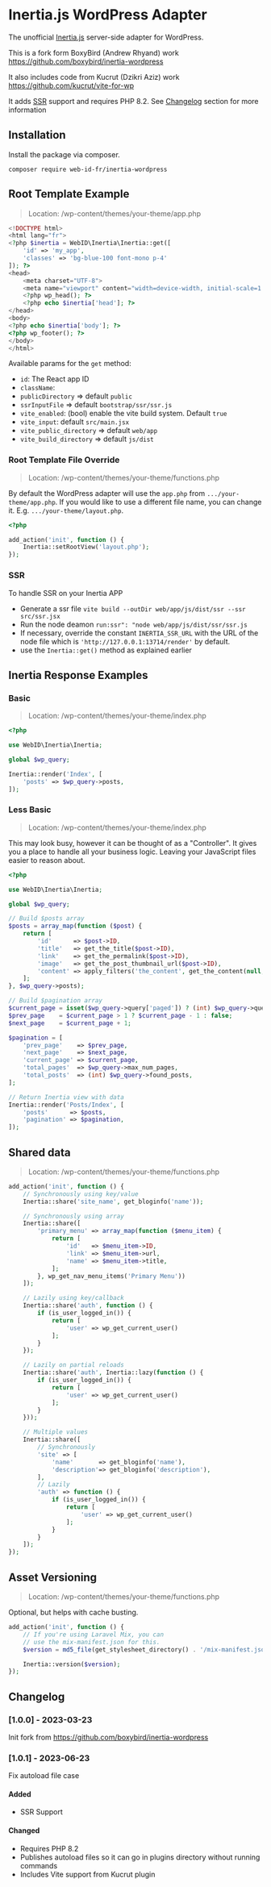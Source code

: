 # Inertia.js WordPress Adapter

The unofficial [Inertia.js](https://inertiajs.com) server-side adapter for WordPress.

This is a fork form BoxyBird (Andrew Rhyand) work https://github.com/boxybird/inertia-wordpress

It also includes code from Kucrut (Dzikri Aziz) work https://github.com/kucrut/vite-for-wp

It adds [SSR](#ssr) support and requires PHP 8.2. See [Changelog](#changelog) section for more information

## Installation

Install the package via composer.

```
composer require web-id-fr/inertia-wordpress
```

## Root Template Example

> Location: /wp-content/themes/your-theme/app.php

```php
<!DOCTYPE html>
<html lang="fr">
<?php $inertia = WebID\Inertia\Inertia::get([
    'id' => 'my_app',
    'classes' => 'bg-blue-100 font-mono p-4'
]); ?>
<head>
    <meta charset="UTF-8">
    <meta name="viewport" content="width=device-width, initial-scale=1.0">
    <?php wp_head(); ?>
    <?php echo $inertia['head']; ?>
</head>
<body>
<?php echo $inertia['body']; ?>
<?php wp_footer(); ?>
</body>
</html>
```

Available params for the `get` method:

- `id`: The React app ID
- `className`:
- `publicDirectory` => default `public`
- `ssrInputFile` => default `bootstrap/ssr/ssr.js`
- `vite_enabled`: (bool) enable the vite build system. Default `true`
- `vite_input`: default `src/main.jsx`
- `vite_public_directory` => default `web/app`
- `vite_build_directory` => default `js/dist`

### Root Template File Override

> Location: /wp-content/themes/your-theme/functions.php

By default the WordPress adapter will use the `app.php` from `.../your-theme/app.php`. If you would like to use a
different file name, you can change it. E.g. `.../your-theme/layout.php`.

```php
<?php

add_action('init', function () {
    Inertia::setRootView('layout.php');
});
```

### SSR

To handle SSR on your Inertia APP

- Generate a ssr file `vite build --outDir web/app/js/dist/ssr --ssr src/ssr.jsx`
- Run the node deamon  `run:ssr": "node web/app/js/dist/ssr/ssr.js`
- If necessary, override the constant `INERTIA_SSR_URL` with the URL of the node file which
  is `'http://127.0.0.1:13714/render'` by default.
- use the `Inertia::get()` method as explained earlier

## Inertia Response Examples

### Basic

> Location: /wp-content/themes/your-theme/index.php

```php
<?php

use WebID\Inertia\Inertia;

global $wp_query;

Inertia::render('Index', [
    'posts' => $wp_query->posts,
]);
```

### Less Basic

> Location: /wp-content/themes/your-theme/index.php

This may look busy, however it can be thought of as a "Controller". It gives you a place to handle all your business
logic. Leaving your JavaScript files easier to reason about.

```php
<?php

use WebID\Inertia\Inertia;

global $wp_query;

// Build $posts array
$posts = array_map(function ($post) {
    return [
        'id'      => $post->ID,
        'title'   => get_the_title($post->ID),
        'link'    => get_the_permalink($post->ID),
        'image'   => get_the_post_thumbnail_url($post->ID),
        'content' => apply_filters('the_content', get_the_content(null, false, $post->ID)),
    ];
}, $wp_query->posts);

// Build $pagination array
$current_page = isset($wp_query->query['paged']) ? (int) $wp_query->query['paged'] : 1;
$prev_page    = $current_page > 1 ? $current_page - 1 : false;
$next_page    = $current_page + 1;

$pagination = [
    'prev_page'    => $prev_page,
    'next_page'    => $next_page,
    'current_page' => $current_page,
    'total_pages'  => $wp_query->max_num_pages,
    'total_posts'  => (int) $wp_query->found_posts,
];

// Return Inertia view with data
Inertia::render('Posts/Index', [
    'posts'      => $posts,
    'pagination' => $pagination,
]);
```

## Shared data

> Location: /wp-content/themes/your-theme/functions.php

```php
add_action('init', function () {
    // Synchronously using key/value
    Inertia::share('site_name', get_bloginfo('name'));

    // Synchronously using array
    Inertia::share([
        'primary_menu' => array_map(function ($menu_item) {
            return [
                'id'   => $menu_item->ID,
                'link' => $menu_item->url,
                'name' => $menu_item->title,
            ];
        }, wp_get_nav_menu_items('Primary Menu'))
    ]);

    // Lazily using key/callback
    Inertia::share('auth', function () {
        if (is_user_logged_in()) {
            return [
                'user' => wp_get_current_user()
            ];
        }
    });

    // Lazily on partial reloads
    Inertia::share('auth', Inertia::lazy(function () {
        if (is_user_logged_in()) {
            return [
                'user' => wp_get_current_user()
            ];
        }
    }));

    // Multiple values
    Inertia::share([
        // Synchronously
        'site' => [
            'name'       => get_bloginfo('name'),
            'description'=> get_bloginfo('description'),
        ],
        // Lazily
        'auth' => function () {
            if (is_user_logged_in()) {
                return [
                    'user' => wp_get_current_user()
                ];
            }
        }
    ]);
});
```

## Asset Versioning

> Location: /wp-content/themes/your-theme/functions.php

Optional, but helps with cache busting.

```php
add_action('init', function () {
    // If you're using Laravel Mix, you can
    // use the mix-manifest.json for this.
    $version = md5_file(get_stylesheet_directory() . '/mix-manifest.json');

    Inertia::version($version);
});
```

## Changelog

### [1.0.0] - 2023-03-23

Init fork from https://github.com/boxybird/inertia-wordpress

### [1.0.1] - 2023-06-23

Fix autoload file case

#### Added

- SSR Support

#### Changed

- Requires PHP 8.2
- Publishes autoload files so it can go in plugins directory without running commands
- Includes Vite support from Kucrut plugin
